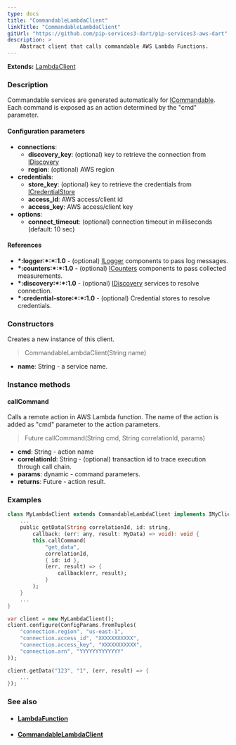 ```yaml
---
type: docs
title: "CommandableLambdaClient"
linkTitle: "CommandableLambdaClient"
gitUrl: "https://github.com/pip-services3-dart/pip-services3-aws-dart"
description: >
    Abstract client that calls commandable AWS Lambda Functions.
---
```


**Extends:** [LambdaClient](../lambda_client)

### Description

Commandable services are generated automatically for [ICommandable](../../../commons/commands/icommandable).
Each command is exposed as an action determined by the "cmd" parameter.


#### Configuration parameters

- **connections**:                   
    - **discovery_key**: (optional) key to retrieve the connection from [IDiscovery](../../../components/connect/idiscovery)
    - **region**: (optional) AWS region
- **credentials**:    
    - **store_key**: (optional) key to retrieve the credentials from [ICredentialStore](../../../components/auth/icredential_store)
    - **access_id**: AWS access/client id
    - **access_key**: AWS access/client key
- **options**:
    - **connect_timeout**: (optional) connection timeout in milliseconds (default: 10 sec)

#### References
- **\*:logger:\*:\*:1.0** - (optional) [ILogger](../../../components/log/ilogger) components to pass log messages.
- **\*:counters:\*:\*:1.0** - (optional) [ICounters](../../../components/count/icounters) components to pass collected measurements.
- **\*:discovery:\*:\*:1.0** - (optional) [IDiscovery](../../../components/connect/idiscovery) services to resolve connection.
- **\*:credential-store:\*:\*:1.0** - (optional) Credential stores to resolve credentials.

### Constructors
Creates a new instance of this client.

> CommandableLambdaClient(String name)

- **name**: String - a service name.

### Instance methods

#### callCommand
Calls a remote action in AWS Lambda function.
The name of the action is added as "cmd" parameter
to the action parameters. 

> Future callCommand(String cmd, String correlationId, params)

- **cmd**: String - action name
- **correlationId**: String - (optional) transaction id to trace execution through call chain.
- **params**: dynamic - command parameters.
- **returns**: Future - action result.



### Examples

```dart
class MyLambdaClient extends CommandableLambdaClient implements IMyClient {
    ...
    public getData(String correlationId, id: string,
        callback: (err: any, result: MyData) => void): void {
        this.callCommand(
            "get_data",
            correlationId,
            { id: id },
            (err, result) => {
                callback(err, result);
            }
        );
    }
    ...
}

var client = new MyLambdaClient();
client.configure(ConfigParams.fromTuples(
    "connection.region", "us-east-1",
    "connection.access_id", "XXXXXXXXXXX",
    "connection.access_key", "XXXXXXXXXXX",
    "connection.arn", "YYYYYYYYYYYYY"
));

client.getData("123", "1", (err, result) => {
    ...
});
```

### See also
- #### [LambdaFunction](../../containers/lambda_function)
- #### [CommandableLambdaClient](../../clients/commandable_lambda_client)
